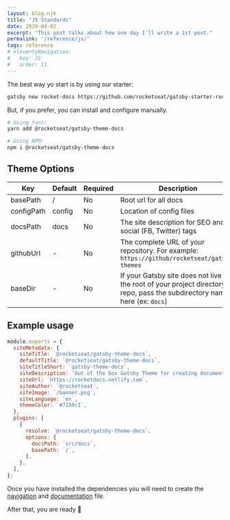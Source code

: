 ```yaml
---
layout: blog.njk
title: "JS Standards"
date: 2020-04-02
excerpt: "This post talks about how one day I'll write a 1st post."
permalink: '/reference/js/'
tags: reference
# eleventyNavigation:
#   key: JS
#   order: 11
---
```



The best way yo start is by using our starter:

```bash
gatsby new rocket-docs https://github.com/rocketseat/gatsby-starter-rocket-docs
```

But, if you prefer, you can install and configure manually.

```bash
# Using Yarn:
yarn add @rocketseat/gatsby-theme-docs

# Using NPM:
npm i @rocketseat/gatsby-theme-docs
```

## Theme Options

| Key        | Default | Required | Description                                                                                                                    |
| ---------- | ------- | -------- | ------------------------------------------------------------------------------------------------------------------------------ |
| basePath   | /       | No       | Root url for all docs                                                                                                          |
| configPath | config  | No       | Location of config files                                                                                                       |
| docsPath   | docs    | No       | The site description for SEO and social (FB, Twitter) tags                                                                     |
| githubUrl  | -       | No       | The complete URL of your repository. For example: `https://github/rocketseat/gatsby-themes`                                    |
| baseDir    | -       | No       | If your Gatsby site does not live in the root of your project directory/git repo, pass the subdirectory name here (ex: `docs`) |

## Example usage

```js title=gatsby-config.js
module.exports = {
  siteMetadata: {
    siteTitle: `@rocketseat/gatsby-theme-docs`,
    defaultTitle: `@rocketseat/gatsby-theme-docs`,
    siteTitleShort: `gatsby-theme-docs`,
    siteDescription: `Out of the box Gatsby Theme for creating documentation websites easily and quickly`,
    siteUrl: `https://rocketdocs.netlify.com`,
    siteAuthor: `@rocketseat`,
    siteImage: `/banner.png`,
    siteLanguage: `en`,
    themeColor: `#7159c1`,
  },
  plugins: [
    {
      resolve: `@rocketseat/gatsby-theme-docs`,
      options: {
        docsPath: `src/docs`,
        basePath: `/`,
      },
    },
  ],
};
```

Once you have installed the dependencies you will need to create the [navigation](/usage/navigation) and [documentation](/usage/creating-docs) file.

After that, you are ready 🚀
